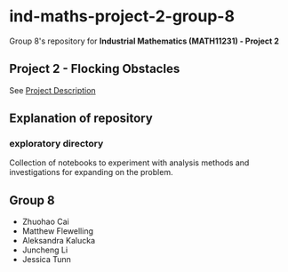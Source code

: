 # ind-maths-project-2-group-8

Group 8's repository for **Industrial Mathematics (MATH11231) - Project 2**

## Project 2 - Flocking Obstacles

See [Project Description](docs/8-Flocking-Obstacles-1.pdf)

## Explanation of repository

### exploratory directory

Collection of notebooks to experiment with analysis methods and investigations for expanding on the problem.

## Group 8

- Zhuohao Cai
- Matthew Flewelling
- Aleksandra Kalucka
- Juncheng Li
- Jessica Tunn

